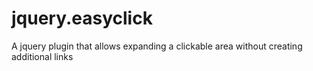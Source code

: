 jquery.easyclick
================

A jquery plugin that allows expanding a clickable area without creating additional links